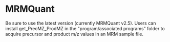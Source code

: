 # MRMQuant
Be sure to use the latest version (currently MRMQuant v2.5).
Users can install get_PrecMZ_ProdMZ in the "program/associated programs" folder to acquire precursor and product m/z values in an MRM sample file.
